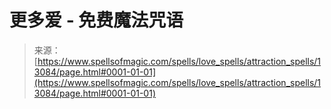 <!--yml

category: 未分类

date: 2024-06-12 18:51:17

-->

# 更多爱 - 免费魔法咒语

> 来源：[https://www.spellsofmagic.com/spells/love_spells/attraction_spells/13084/page.html#0001-01-01](https://www.spellsofmagic.com/spells/love_spells/attraction_spells/13084/page.html#0001-01-01)
